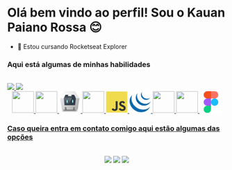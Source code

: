 <h1> Olá bem vindo ao perfil! Sou o Kauan Paiano Rossa 😊</h1>

- 🌱 Estou cursando Rocketseat Explorer
<h3>Aqui está algumas de minhas habilidades</h3>
<br>
<div>
    <a href="https://github.com/KauanRossa">
      <img height="180aem" src="https://github-readme-stats.vercel.app/api?username=KauanRossa&show_icons=true&theme=prussian">
      <img height="180aem" src="https://github-readme-stats.vercel.app/api/top-langs/?username=KauanRossa&hide_progress=truehttps://github.com/KauanRossa/github-readme-stats"
           <br>
      <div align="center">
        <img src="https://cdn.jsdelivr.net/gh/devicons/devicon/icons/html5/html5-original.svg" width="50" height="50"/>
    <img src="https://cdn.jsdelivr.net/gh/devicons/devicon/icons/css3/css3-original-wordmark.svg" width="50" height="50"/>
          <img src="https://github.com/devicons/devicon/blob/master/icons/cordova/cordova-original.svg" width="50" height="50"/>
          <img src="https://chriscamicas.gallerycdn.vsassets.io/extensions/chriscamicas/openedge-abl/1.2.0/1587754986999/Microsoft.VisualStudio.Services.Icons.Default" width="50" height="50"/>
          <img src="https://github.com/devicons/devicon/blob/master/icons/javascript/javascript-original.svg" width="50" height="50"/>
          <img src="https://github.com/devicons/devicon/blob/master/icons/jquery/jquery-original.svg" width="50" height="50"/>
    <img src="https://cdn.jsdelivr.net/gh/devicons/devicon/icons/java/java-original.svg" width="50" height="50" />
    <img src="https://cdn.jsdelivr.net/gh/devicons/devicon/icons/mysql/mysql-original-wordmark.svg" width="50" height="50"/>
    <img src="https://github.com/devicons/devicon/blob/master/icons/figma/figma-original.svg" width="50" height="50"/>
        </div>
        <h3>Caso queira entra em contato comigo aqui estão algumas das opções</h3>
        <br>
        <div align="center">
            <a href="https://www.linkedin.com/in/kauan-paiano-rossa-845802269/"> <img src="https://img.shields.io/badge/LinkedIn-0077B5?style=for-the-badge&logo=linkedin&logoColor=white"></a>
                <a href="mailto:kauanprog@gmail.com"><img src="https://img.shields.io/badge/Gmail-D14836?style=for-the-badge&logo=gmail&logoColor=white"></a>
                    <a href=https://wa.me/5548991651183?text=Olá%20vim%20pelo%20github><img src="https://img.shields.io/badge/WhatsApp-25D366?style=for-the-badge&logo=whatsapp&logoColor=white"></a>
                
            
            
       

